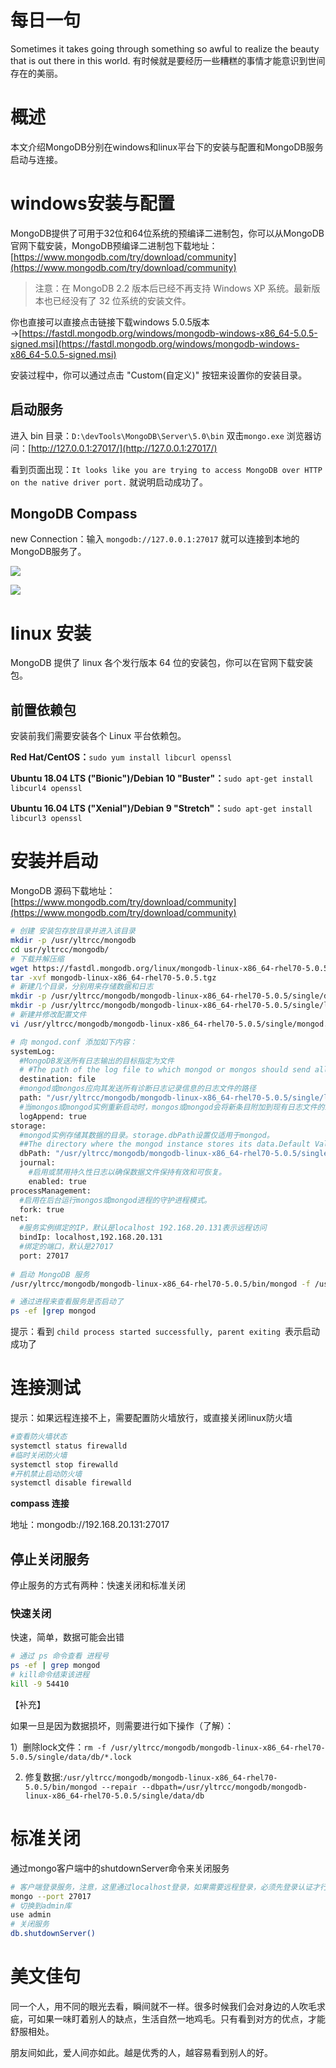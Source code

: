 # 每日一句
Sometimes it takes going through something so awful to realize the beauty that is out there in this world. 
有时候就是要经历一些糟糕的事情才能意识到世间存在的美丽。

# 概述

本文介绍MongoDB分别在windows和linux平台下的安装与配置和MongoDB服务启动与连接。

# windows安装与配置

MongoDB提供了可用于32位和64位系统的预编译二进制包，你可以从MongoDB官网下载安装，MongoDB预编译二进制包下载地址：[https://www.mongodb.com/try/download/community](https://www.mongodb.com/try/download/community)

> 注意：在 MongoDB 2.2 版本后已经不再支持 Windows XP 系统。最新版本也已经没有了 32 位系统的安装文件。

你也直接可以直接点击链接下载windows 5.0.5版本→[https://fastdl.mongodb.org/windows/mongodb-windows-x86_64-5.0.5-signed.msi](https://fastdl.mongodb.org/windows/mongodb-windows-x86_64-5.0.5-signed.msi)



安装过程中，你可以通过点击 "Custom(自定义)" 按钮来设置你的安装目录。

## 启动服务

进入 bin 目录：`D:\devTools\MongoDB\Server\5.0\bin` 双击`mongo.exe` 浏览器访问：[http://127.0.0.1:27017/](http://127.0.0.1:27017/)

看到页面出现：`It looks like you are trying to access MongoDB over HTTP on the native driver port.` 就说明启动成功了。



## MongoDB Compass

new Connection：输入 `mongodb://127.0.0.1:27017` 就可以连接到本地的MongoDB服务了。

![](https://secure1.wostatic.cn/static/rksTPFQfgsXevTc4Cq8QK2/image.png)

![](https://secure1.wostatic.cn/static/2Yy5KCXzjni6tfmafAy5cB/image.png)

# linux 安装

MongoDB 提供了 linux 各个发行版本 64 位的安装包，你可以在官网下载安装包。

## 前置依赖包

安装前我们需要安装各个 Linux 平台依赖包。

**Red Hat/CentOS：**`sudo yum install libcurl openssl`

**Ubuntu 18.04 LTS ("Bionic")/Debian 10 "Buster"：**`sudo apt-get install libcurl4 openssl`

**Ubuntu 16.04 LTS ("Xenial")/Debian 9 "Stretch"：**`sudo apt-get install libcurl3 openssl`



# 安装并启动

MongoDB 源码下载地址：[https://www.mongodb.com/try/download/community](https://www.mongodb.com/try/download/community)

```Bash
# 创建 安装包存放目录并进入该目录
mkdir -p /usr/yltrcc/mongodb
cd usr/yltrcc/mongodb/
# 下载并解压缩
wget https://fastdl.mongodb.org/linux/mongodb-linux-x86_64-rhel70-5.0.5.tgz
tar -xvf mongodb-linux-x86_64-rhel70-5.0.5.tgz 
# 新建几个目录，分别用来存储数据和日志
mkdir -p /usr/yltrcc/mongodb/mongodb-linux-x86_64-rhel70-5.0.5/single/data/db
mkdir -p /usr/yltrcc/mongodb/mongodb-linux-x86_64-rhel70-5.0.5/single/log
# 新建并修改配置文件
vi /usr/yltrcc/mongodb/mongodb-linux-x86_64-rhel70-5.0.5/single/mongod.conf

# 向 mongod.conf 添加如下内容：
systemLog:
  #MongoDB发送所有日志输出的目标指定为文件
  # #The path of the log file to which mongod or mongos should send all diagnostic logging information
  destination: file
  #mongod或mongos应向其发送所有诊断日志记录信息的日志文件的路径
  path: "/usr/yltrcc/mongodb/mongodb-linux-x86_64-rhel70-5.0.5/single/log/mongod.log"
  #当mongos或mongod实例重新启动时，mongos或mongod会将新条目附加到现有日志文件的末尾。
  logAppend: true
storage:
  #mongod实例存储其数据的目录。storage.dbPath设置仅适用于mongod。
  ##The directory where the mongod instance stores its data.Default Value is "/data/db".
  dbPath: "/usr/yltrcc/mongodb/mongodb-linux-x86_64-rhel70-5.0.5/single/data/db"
  journal:
    #启用或禁用持久性日志以确保数据文件保持有效和可恢复。
    enabled: true
processManagement:
  #启用在后台运行mongos或mongod进程的守护进程模式。
  fork: true
net:
  #服务实例绑定的IP，默认是localhost 192.168.20.131表示远程访问
  bindIp: localhost,192.168.20.131
  #绑定的端口，默认是27017
  port: 27017
  
# 启动 MongoDB 服务
/usr/yltrcc/mongodb/mongodb-linux-x86_64-rhel70-5.0.5/bin/mongod -f /usr/yltrcc/mongodb/mongodb-linux-x86_64-rhel70-5.0.5/single/mongod.conf

# 通过进程来查看服务是否启动了
ps -ef |grep mongod

```

提示：看到 `child process started successfully, parent exiting `表示启动成功了





# 连接测试

提示：如果远程连接不上，需要配置防火墙放行，或直接关闭linux防火墙

```Bash
#查看防火墙状态 
systemctl status firewalld 
#临时关闭防火墙 
systemctl stop firewalld 
#开机禁止启动防火墙 
systemctl disable firewalld
```



**compass 连接**

地址：mongodb://192.168.20.131:27017





## 停止关闭服务

停止服务的方式有两种：快速关闭和标准关闭

### 快速关闭

快速，简单，数据可能会出错

```Bash
# 通过 ps 命令查看 进程号
ps -ef | grep mongod
# kill命令结束该进程
kill -9 54410

```

【补充】

如果一旦是因为数据损坏，则需要进行如下操作（了解）：

1）删除lock文件：`rm -f /usr/yltrcc/mongodb/mongodb-linux-x86_64-rhel70-5.0.5/single/data/db/*.lock`

2) 修复数据:`/usr/yltrcc/mongodb/mongodb-linux-x86_64-rhel70-5.0.5/bin/mongod --repair --dbpath=/usr/yltrcc/mongodb/mongodb-linux-x86_64-rhel70-5.0.5/single/data/db`

# 标准关闭

通过mongo客户端中的shutdownServer命令来关闭服务

```Bash
# 客户端登录服务，注意，这里通过localhost登录，如果需要远程登录，必须先登录认证才行。 
mongo --port 27017 
# 切换到admin库
use admin 
# 关闭服务 
db.shutdownServer()

```



# 美文佳句

同一个人，用不同的眼光去看，瞬间就不一样。很多时候我们会对身边的人吹毛求疵，可如果一味盯着别人的缺点，生活自然一地鸡毛。只有看到对方的优点，才能舒服相处。

朋友间如此，爱人间亦如此。越是优秀的人，越容易看到别人的好。